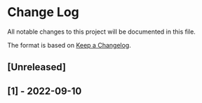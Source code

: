 # Change Log
All notable changes to this project will be documented in this file.

The format is based on [Keep a Changelog](http://keepachangelog.com/).

## [Unreleased]

## [1] - 2022-09-10
